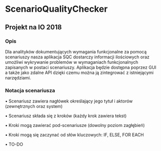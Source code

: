 # ScenarioQualityChecker

## Projekt na IO 2018

### Opis
Dla analityków dokumentujących wymagania funkcjonalne za pomocą scenariuszy nasza aplikacja SQC dostarczy informacji ilościowych oraz umożliwi wykrywanie problemów w wymaganiach funkcjonalnych zapisanych w postaci scenariuszy. Aplikacja będzie dostępna poprzez GUI a także jako zdalne API dzięki czemu można ją zintegrować z istniejącymi narzędziami.

### Notacja scenariusza
• Scenariusz zawiera nagłówek określający jego tytuł i aktorów (zewnętrznych oraz system)

• Scenariusz składa się z kroków (każdy krok zawiera tekst)

• Kroki mogą zawierać pod-scenariusze (dowolny poziom zagłębień)

• Kroki mogą się zaczynać od słów kluczowych: IF, ELSE, FOR EACH

• TO-DO
